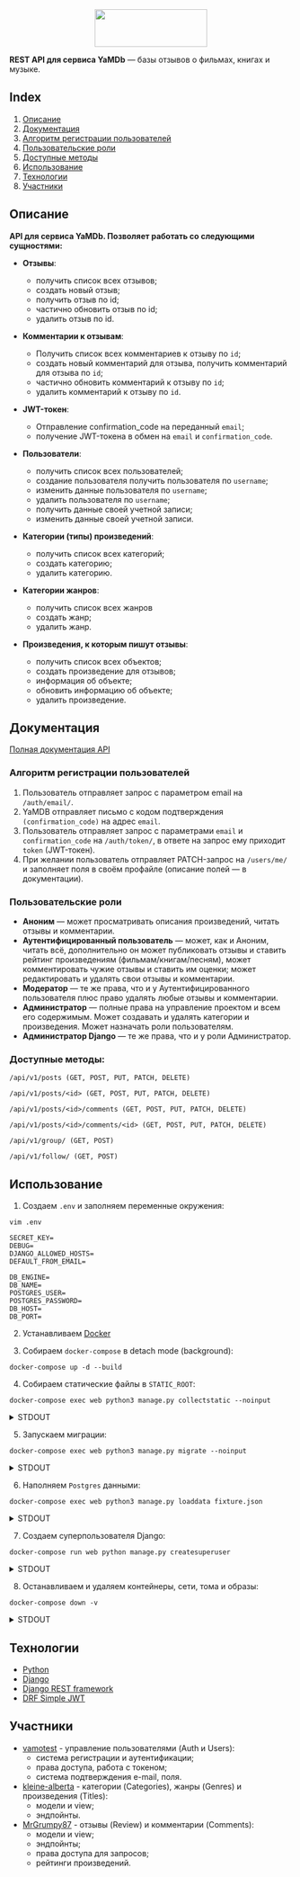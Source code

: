 

<div align="center">
  <img width=200" height="67" src="https://i.ibb.co/Gp361Rp/YAMDB.jpg">
</div>

**REST API для сервиса YaMDb** — базы отзывов о фильмах, книгах и музыке. 

## Index
1. [Описание](#описание)
2. [Документация](#документация)
3. [Алгоритм регистрации пользователей](#алгоритм-регистрации-пользователей)
4. [Пользовательские роли](#пользовательские-роли)
5. [Доступные методы](#доступные-методы)
6. [Использование](использование)
7. [Технологии](#технологии)
8. [Участники](#участники)

## Описание

**API для сервиса YaMDb. Позволяет работать со следующими сущностями:**
 - **Отзывы**:
   - получить список всех отзывов;
   - создать новый отзыв; 
   - получить отзыв по id;
   - частично обновить отзыв по id;
   - удалить отзыв по id.
     
 - **Комментарии к отзывам**:
   - Получить список всех комментариев к отзыву по `id`;
   - создать новый комментарий для отзыва, получить комментарий для отзыва по `id`;
   - частично обновить комментарий к отзыву по `id`;
   - удалить комментарий к отзыву по `id`.
    
 - **JWT-токен**:
   - Отправление confirmation_code на переданный `email`;
   - получение JWT-токена в обмен на `email` и `confirmation_code`.
    
 - **Пользователи**:
   - получить список всех пользователей; 
   - создание пользователя получить пользователя по `username`;
   - изменить данные пользователя по `username`;
   - удалить пользователя по `username`;
   - получить данные своей учетной записи;
   - изменить данные своей учетной записи.
 
- **Категории (типы) произведений**:
   - получить список всех категорий;
   - создать категорию;
   - удалить категорию.
  
- **Категории жанров**:
   - получить список всех жанров
   - создать жанр;
   - удалить жанр.
  
- **Произведения, к которым пишут отзывы**: 
    - получить список всех объектов;
    - создать произведение для отзывов;
    - информация об объекте;
    - обновить информацию об объекте;
    - удалить произведение. 
    
## Документация
[Полная документация API](https://github.com/yandex-praktikum/api_yamdb/blob/master/static/redoc.yaml)


### Алгоритм регистрации пользователей

1. Пользователь отправляет запрос с параметром email на `/auth/email/`.
2. YaMDB отправляет письмо с кодом подтверждения `(confirmation_code)` на адрес `email`.
3. Пользователь отправляет запрос с параметрами `email` и `confirmation_code` на `/auth/token/`, 
в ответе на запрос ему приходит `token` (JWT-токен).
4. При желании пользователь отправляет PATCH-запрос на `/users/me/` и заполняет поля 
в своём профайле (описание полей — в документации).
   
### Пользовательские роли

- **Аноним** — может просматривать описания произведений, читать отзывы и комментарии.
- **Аутентифицированный пользователь** — может, как и Аноним, читать всё, дополнительно он может 
публиковать отзывы и ставить рейтинг произведениям (фильмам/книгам/песням), может комментировать 
чужие отзывы и ставить им оценки; может редактировать и удалять свои отзывы и комментарии.
- **Модератор** — те же права, что и у Аутентифицированного пользователя плюс право удалять любые отзывы и комментарии.
- **Администратор** — полные права на управление проектом и всем его содержимым. 
Может создавать и удалять категории и произведения. Может назначать роли пользователям.
- **Администратор Django** — те же права, что и у роли Администратор.

### Доступные методы:

```
/api/v1/posts (GET, POST, PUT, PATCH, DELETE)
```
```
/api/v1/posts/<id> (GET, POST, PUT, PATCH, DELETE)
```
```
/api/v1/posts/<id>/comments (GET, POST, PUT, PATCH, DELETE)
```
```
/api/v1/posts/<id>/comments/<id> (GET, POST, PUT, PATCH, DELETE)
```
```
/api/v1/group/ (GET, POST)
```
```
/api/v1/follow/ (GET, POST)
```

## Использование

1) Создаем `.env` и заполняем переменные окружения:

```shell
vim .env
```
```text
SECRET_KEY=
DEBUG=
DJANGO_ALLOWED_HOSTS=
DEFAULT_FROM_EMAIL=

DB_ENGINE=
DB_NAME=
POSTGRES_USER=
POSTGRES_PASSWORD=
DB_HOST=
DB_PORT=
```


2) Устанавливаем [Docker](https://docs.docker.com/engine/install/)

3) Собираем `docker-compose` в detach mode (background):
```shell
docker-compose up -d --build
```

4) Собираем статические файлы в `STATIC_ROOT`:
```shell
docker-compose exec web python3 manage.py collectstatic --noinput
```
<details>
<summary>STDOUT</summary>

```shell
163 static files copied to '/usr/src/web/static'.
```

</details>

5) Запускаем миграции:
```shell
docker-compose exec web python3 manage.py migrate --noinput
```
<details>
<summary>STDOUT</summary>

```shell
Operations to perform:
  Apply all migrations: admin, auth, comments, content, contenttypes, sessions, users
Running migrations:
  Applying contenttypes.0001_initial... OK
  Applying contenttypes.0002_remove_content_type_name... OK
  Applying auth.0001_initial... OK
  Applying auth.0002_alter_permission_name_max_length... OK
  Applying auth.0003_alter_user_email_max_length... OK
  Applying auth.0004_alter_user_username_opts... OK
  Applying auth.0005_alter_user_last_login_null... OK
  Applying auth.0006_require_contenttypes_0002... OK
  Applying auth.0007_alter_validators_add_error_messages... OK
  Applying auth.0008_alter_user_username_max_length... OK
  Applying auth.0009_alter_user_last_name_max_length... OK
  Applying auth.0010_alter_group_name_max_length... OK
  Applying auth.0011_update_proxy_permissions... OK
  Applying users.0001_initial... OK
  Applying admin.0001_initial... OK
  Applying admin.0002_logentry_remove_auto_add... OK
  Applying admin.0003_logentry_add_action_flag_choices... OK
  Applying content.0001_initial... OK
  Applying content.0002_auto_20201119_1626... OK
  Applying content.0003_auto_20201119_1629... OK
  Applying content.0004_auto_20201119_1712... OK
  Applying content.0005_auto_20201119_1719... OK
  Applying content.0006_auto_20201119_1720... OK
  Applying comments.0001_initial... OK
  Applying comments.0002_reviews_title... OK
  Applying comments.0003_auto_20201114_2342... OK
  Applying comments.0004_auto_20201115_0124... OK
  Applying comments.0005_auto_20201115_1214... OK
  Applying content.0007_auto_20201119_1752... OK
  Applying comments.0006_auto_20201121_1730... OK
  Applying comments.0007_auto_20201121_1746... OK
  Applying comments.0008_auto_20201121_2128... OK
  Applying content.0008_auto_20201123_1330... OK
  Applying content.0009_auto_20210207_1135... OK
  Applying sessions.0001_initial... OK
  Applying users.0002_auto_20210207_1843... OK
  Applying users.0003_auto_20210207_1848... OK
```

</details>


6) Наполняем `Postgres` данными:
```shell
docker-compose exec web python3 manage.py loaddata fixture.json
```
<details>
<summary>STDOUT</summary>

```shell
Installed 194 object(s) from 1 fixture(s)
```

</details>


7) Создаем суперпользователя Django:
```shell
docker-compose run web python manage.py createsuperuser
```
<details>
<summary>STDOUT</summary>

```shell
Username:
Email address:
Password: 
Password (again):
Superuser created successfully.
```
</details>

8) Останавливаем и удаляем контейнеры, сети, тома и образы:
```shell
docker-compose down -v
```
<details>
<summary>STDOUT</summary>

```shell
Stopping nginx           ... done
Stopping infra_sp2_web_1 ... done
Stopping infra_sp2_db_1  ... done
Removing infra_sp2_web_run_2637ec89582d ... done
Removing nginx                          ... done
Removing infra_sp2_web_1                ... done
Removing infra_sp2_db_1                 ... done
Removing network infra_sp2_default
Removing volume infra_sp2_postgres_data
Removing volume infra_sp2_static_data
Removing volume infra_sp2_media_data
```
</details>

## Технологии
- [Python](https://www.python.org/)
- [Django](https://www.djangoproject.com/)
- [Django REST framework](https://www.django-rest-framework.org/)
- [DRF Simple JWT](https://django-rest-framework-simplejwt.readthedocs.io/en/latest/)

## Участники 
 - [vamotest](https://github.com/vamotest) - управление пользователями (Auth и Users): 
   - система регистрации и аутентификации;
   - права доступа, работа с токеном;
   - система подтверждения e-mail, поля.
 - [kleine-alberta](https://github.com/kleine-alberta) - категории (Categories), жанры (Genres) и произведения (Titles): 
   - модели и view; 
   - эндпойнты.
 - [MrGrumpy87](https://github.com/MrGrumpy87) - отзывы (Review) и комментарии (Comments): 
   - модели и view;
   - эндпойнты;
   - права доступа для запросов;
   - рейтинги произведений.